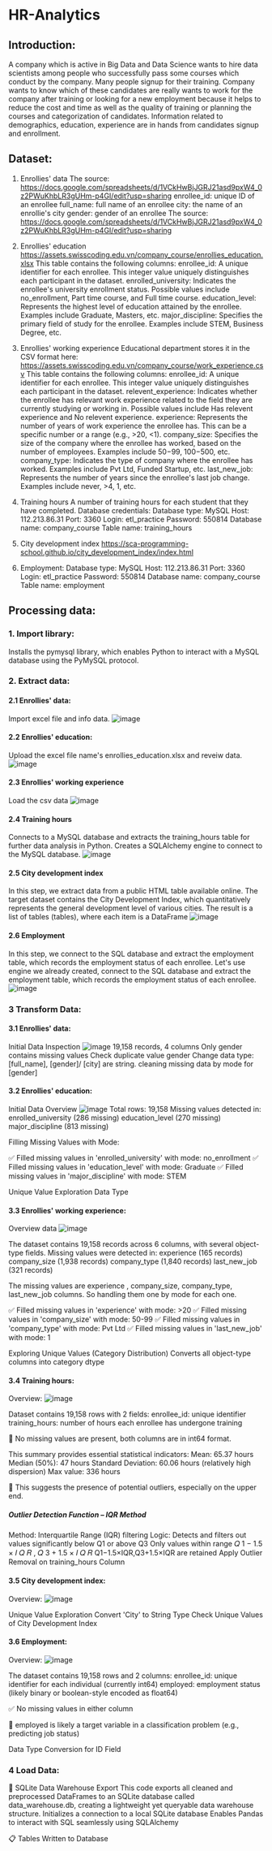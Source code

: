 # HR-Analytics
## Introduction:
A company which is active in Big Data and Data Science wants to hire data scientists among people who successfully pass some courses which conduct by the company.
Many people signup for their training. Company wants to know which of these candidates are really wants to work for the company after training or looking for a new employment because it helps to reduce the cost and time as well as the quality of training or planning the courses and categorization of candidates.
Information related to demographics, education, experience are in hands from candidates signup and enrollment.
## Dataset:

1. Enrollies' data
The source: https://docs.google.com/spreadsheets/d/1VCkHwBjJGRJ21asd9pxW4_0z2PWuKhbLR3gUHm-p4GI/edit?usp=sharing
enrollee_id: unique ID of an enrollee
full_name: full name of an enrollee
city: the name of an enrollie's city
gender: gender of an enrollee
The source: https://docs.google.com/spreadsheets/d/1VCkHwBjJGRJ21asd9pxW4_0z2PWuKhbLR3gUHm-p4GI/edit?usp=sharing

2. Enrollies' education
https://assets.swisscoding.edu.vn/company_course/enrollies_education.xlsx
This table contains the following columns:
enrollee_id: A unique identifier for each enrollee. This integer value uniquely distinguishes each participant in the dataset.
enrolled_university: Indicates the enrollee's university enrollment status. Possible values include no_enrollment, Part time course, and Full time course.
education_level: Represents the highest level of education attained by the enrollee. Examples include Graduate, Masters, etc.
major_discipline: Specifies the primary field of study for the enrollee. Examples include STEM, Business Degree, etc.

3. Enrollies' working experience
Educational department stores it in the CSV format here: https://assets.swisscoding.edu.vn/company_course/work_experience.csv
This table contains the following columns:
enrollee_id: A unique identifier for each enrollee. This integer value uniquely distinguishes each participant in the dataset.
relevent_experience: Indicates whether the enrollee has relevant work experience related to the field they are currently studying or working in. Possible values include Has relevent experience and No relevent experience.
experience: Represents the number of years of work experience the enrollee has. This can be a specific number or a range (e.g., >20, <1).
company_size: Specifies the size of the company where the enrollee has worked, based on the number of employees. Examples include 50−99, 100−500, etc.
company_type: Indicates the type of company where the enrollee has worked. Examples include Pvt Ltd, Funded Startup, etc.
last_new_job: Represents the number of years since the enrollee's last job change. Examples include never, >4, 1, etc.

4. Training hours
A number of training hours for each student that they have completed.
Database credentials:
Database type: MySQL
Host: 112.213.86.31
Port: 3360
Login: etl_practice
Password: 550814
Database name: company_course
Table name: training_hours

5. City development index
https://sca-programming-school.github.io/city_development_index/index.html

6. Employment:
Database type: MySQL
Host: 112.213.86.31
Port: 3360
Login: etl_practice
Password: 550814
Database name: company_course
Table name: employment

## Processing data:
### 1. Import library:
Installs the pymysql library, which enables Python to interact with a MySQL database using the PyMySQL protocol.

### 2. Extract data:
#### 2.1 Enrollies' data:

Import excel file and info data.
![image](https://github.com/user-attachments/assets/6c725aae-4300-4c9c-b191-a8d957760810)

#### 2.2 Enrollies' education:
Upload the excel file name's enrollies_education.xlsx and reveiw data.
![image](https://github.com/user-attachments/assets/21ff05e0-17f4-40dc-b047-86693381f6a3)

#### 2.3 Enrollies' working experience
Load the csv data
![image](https://github.com/user-attachments/assets/93f3d284-fad3-4aba-bba5-720573b47e7f)

#### 2.4 Training hours
Connects to a MySQL database and extracts the training_hours table for further data analysis in Python.
Creates a SQLAlchemy engine to connect to the MySQL database.
![image](https://github.com/user-attachments/assets/2b1f30d0-2126-496e-8be8-c9da693e3069)

#### 2.5 City development index
In this step, we extract data from a public HTML table available online. The target dataset contains the City Development Index, which quantitatively represents the general development level of various cities.
The result is a list of tables (tables), where each item is a DataFrame
![image](https://github.com/user-attachments/assets/8b0341cb-073c-4743-bb88-c0c4dc3164b3)

#### 2.6 Employment
In this step, we connect to the SQL database and extract the employment table, which records the employment status of each enrollee.
Let's use engine we already created, connect to the SQL database and extract the employment table, which records the employment status of each enrollee.
![image](https://github.com/user-attachments/assets/11493e18-7cf0-4146-b1d3-5c443205a11f)

### 3 Transform Data:
#### 3.1  Enrollies' data:

Initial Data Inspection
![image](https://github.com/user-attachments/assets/c743fdc6-7acc-4d94-b071-8db86febf84b)
19,158 records, 4 columns
Only gender contains missing values
Check duplicate value gender
Change data type: [full_name], [gender]/ [city] are string.
cleaning missing data by mode for [gender]

#### 3.2 Enrollies' education:

Initial Data Overview
![image](https://github.com/user-attachments/assets/cfdd0112-dbe0-4983-81b7-e9b101bfb8de)
Total rows: 19,158
Missing values detected in:
enrolled_university (286 missing)
education_level (270 missing)
major_discipline (813 missing)

Filling Missing Values with Mode:

✅ Filled missing values in 'enrolled_university' with mode: no_enrollment
✅ Filled missing values in 'education_level' with mode: Graduate
✅ Filled missing values in 'major_discipline' with mode: STEM

Unique Value Exploration
Data Type 

#### 3.3 Enrollies' working experience:
Overview data
![image](https://github.com/user-attachments/assets/3f4e3499-d844-4c73-aff1-103344632de0)

The dataset contains 19,158 records across 6 columns, with several object-type fields.
Missing values were detected in:
experience (165 records)
company_size (1,938 records)
company_type (1,840 records)
last_new_job (321 records)

The missing values are experience , company_size, company_type, last_new_job columns. So handling them one by mode for each one.

✅ Filled missing values in 'experience' with mode: >20
✅ Filled missing values in 'company_size' with mode: 50-99
✅ Filled missing values in 'company_type' with mode: Pvt Ltd
✅ Filled missing values in 'last_new_job' with mode: 1

Exploring Unique Values (Category Distribution)
Converts all object-type columns into category dtype

#### 3.4 Training hours:
Overview:
![image](https://github.com/user-attachments/assets/57640cbb-17be-47df-b27c-785ff731ded2)

Dataset contains 19,158 rows with 2 fields:
enrollee_id: unique identifier
training_hours: number of hours each enrollee has undergone training

📌 No missing values are present, both columns are in int64 format.

This summary provides essential statistical indicators:
Mean: 65.37 hours
Median (50%): 47 hours
Standard Deviation: 60.06 hours (relatively high dispersion)
Max value: 336 hours

🧠 This suggests the presence of potential outliers, especially on the upper end.

##### Outlier Detection Function – IQR Method
Method: Interquartile Range (IQR) filtering
Logic:
Detects and filters out values significantly below Q1 or above Q3
Only values within range 𝑄 1 − 1.5 × 𝐼 𝑄 𝑅 , 𝑄 3 + 1.5 × 𝐼 𝑄 𝑅 Q1−1.5×IQR,Q3+1.5×IQR are retained
Apply Outlier Removal on training_hours Column

#### 3.5 City development index:
Overview:
![image](https://github.com/user-attachments/assets/89f5a7bd-dedc-4cf3-8025-6a08f743d108)

Unique Value Exploration
Convert 'City' to String Type
Check Unique Values of City Development Index

#### 3.6 Employment:
Overview:
![image](https://github.com/user-attachments/assets/447591f2-33d2-4a23-a8c2-5b22a8768409)

The dataset contains 19,158 rows and 2 columns:
enrollee_id: unique identifier for each individual (currently int64)
employed: employment status (likely binary or boolean-style encoded as float64)

✅ No missing values in either column

📌 employed is likely a target variable in a classification problem (e.g., predicting job status)

Data Type Conversion for ID Field

### 4 Load Data:

💾 SQLite Data Warehouse Export
This code exports all cleaned and preprocessed DataFrames to an SQLite database called data_warehouse.db, creating a lightweight yet queryable data warehouse structure.
Initializes a connection to a local SQLite database
Enables Pandas to interact with SQL seamlessly using SQLAlchemy

📋 Tables Written to Database


